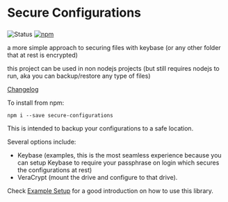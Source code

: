 # Secure Configurations

##### 

![Status](https://img.shields.io/badge/status-stable-green) [![npm](https://img.shields.io/npm/v/secure-configurations?logo=npm)](https://www.npmjs.com/package/secure-configurations "npm")   

a more simple approach to securing files with keybase (or any other folder that at rest is encrypted)

this project can be used in non nodejs projects (but still requires nodejs to run, aka you can backup/restore any type of files)

[Changelog](./CHANGELOG.md)

To install from npm:

    npm i --save secure-configurations

This is intended to backup your configurations to a safe location.

Several options include:

-   Keybase (examples, this is the most seamless experience because you can setup Keybase to require your passphrase on login which secures the configurations at rest)
-   VeraCrypt (mount the drive and configure to that drive).

Check [Example Setup](https://github.com/voltsonic/secure-configurations/blob/HEAD/example-setup) for a good introduction on how to use this library.
